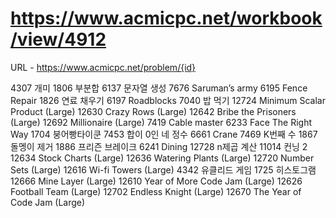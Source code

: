 # https://www.acmicpc.net/workbook/view/4912

URL - https://www.acmicpc.net/problem/{id}

4307	개미
1806	부분합
6137	문자열 생성
7676	Saruman’s army
6195	Fence Repair
1826	연료 채우기
6197	Roadblocks
7040	밥 먹기
12724	Minimum Scalar Product (Large)
12630	Crazy Rows (Large)
12642	Bribe the Prisoners (Large)
12692	Millionaire (Large)
7419	Cable master
6233	Face The Right Way
1704	붕어빵타이쿤
7453	합이 0인 네 정수
6661	Crane
7469	K번째 수
1867	돌멩이 제거
1886	프리즌 브레이크
6241	Dining
12728	n제곱 계산
11014	컨닝 2
12634	Stock Charts (Large)
12636	Watering Plants (Large)
12720	Number Sets (Large)
12616	Wi-fi Towers (Large)
4342	유클리드 게임
1725	히스토그램
12666	Mine Layer (Large)
12610	Year of More Code Jam (Large)
12626	Football Team (Large)
12702	Endless Knight (Large)
12670	The Year of Code Jam (Large)

